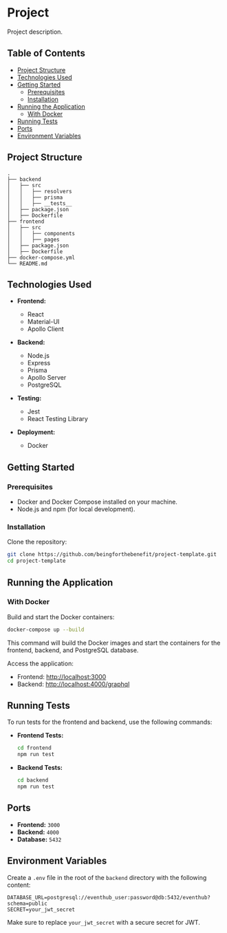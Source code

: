 # Project

Project description.

## Table of Contents

- [Project Structure](#project-structure)
- [Technologies Used](#technologies-used)
- [Getting Started](#getting-started)
  - [Prerequisites](#prerequisites)
  - [Installation](#installation)
- [Running the Application](#running-the-application)
  - [With Docker](#with-docker)
- [Running Tests](#running-tests)
- [Ports](#ports)
- [Environment Variables](#environment-variables)

## Project Structure

```
.
├── backend
│   ├── src
│   │   ├── resolvers
│   │   ├── prisma
│   │   ├── __tests__
│   ├── package.json
│   ├── Dockerfile
├── frontend
│   ├── src
│   │   ├── components
│   │   ├── pages
│   ├── package.json
│   ├── Dockerfile
├── docker-compose.yml
└── README.md
```

## Technologies Used

- **Frontend:**
  - React
  - Material-UI
  - Apollo Client

- **Backend:**
  - Node.js
  - Express
  - Prisma
  - Apollo Server
  - PostgreSQL

- **Testing:**
  - Jest
  - React Testing Library

- **Deployment:**
  - Docker

## Getting Started

### Prerequisites

- Docker and Docker Compose installed on your machine.
- Node.js and npm (for local development).

### Installation

Clone the repository:

```bash
git clone https://github.com/beingforthebenefit/project-template.git
cd project-template
```

## Running the Application

### With Docker

Build and start the Docker containers:

```bash
docker-compose up --build
```

This command will build the Docker images and start the containers for the frontend, backend, and PostgreSQL database.

Access the application:

- Frontend: [http://localhost:3000](http://localhost:3000)
- Backend: [http://localhost:4000/graphql](http://localhost:4000/graphql)

## Running Tests

To run tests for the frontend and backend, use the following commands:

- **Frontend Tests:**
  ```bash
  cd frontend
  npm run test
  ```

- **Backend Tests:**
  ```bash
  cd backend
  npm run test
  ```

## Ports

- **Frontend:** `3000`
- **Backend:** `4000`
- **Database:** `5432`

## Environment Variables

Create a `.env` file in the root of the `backend` directory with the following content:

```env
DATABASE_URL=postgresql://eventhub_user:password@db:5432/eventhub?schema=public
SECRET=your_jwt_secret
```

Make sure to replace `your_jwt_secret` with a secure secret for JWT.
